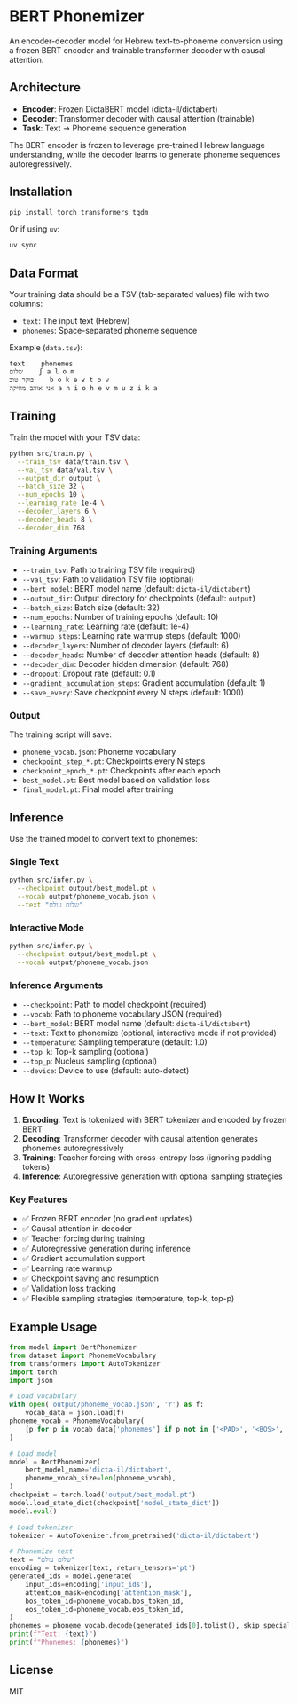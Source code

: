 # BERT Phonemizer

An encoder-decoder model for Hebrew text-to-phoneme conversion using a frozen BERT encoder and trainable transformer decoder with causal attention.

## Architecture

- **Encoder**: Frozen DictaBERT model (dicta-il/dictabert)
- **Decoder**: Transformer decoder with causal attention (trainable)
- **Task**: Text → Phoneme sequence generation

The BERT encoder is frozen to leverage pre-trained Hebrew language understanding, while the decoder learns to generate phoneme sequences autoregressively.

## Installation

```bash
pip install torch transformers tqdm
```

Or if using `uv`:
```bash
uv sync
```

## Data Format

Your training data should be a TSV (tab-separated values) file with two columns:
- `text`: The input text (Hebrew)
- `phonemes`: Space-separated phoneme sequence

Example (`data.tsv`):
```tsv
text	phonemes
שלום	ʃ a l o m
בוקר טוב	b o k e ʁ t o v
אני אוהב מוזיקה	a n i o h e v m u z i k a
```

## Training

Train the model with your TSV data:

```bash
python src/train.py \
  --train_tsv data/train.tsv \
  --val_tsv data/val.tsv \
  --output_dir output \
  --batch_size 32 \
  --num_epochs 10 \
  --learning_rate 1e-4 \
  --decoder_layers 6 \
  --decoder_heads 8 \
  --decoder_dim 768
```

### Training Arguments

- `--train_tsv`: Path to training TSV file (required)
- `--val_tsv`: Path to validation TSV file (optional)
- `--bert_model`: BERT model name (default: `dicta-il/dictabert`)
- `--output_dir`: Output directory for checkpoints (default: `output`)
- `--batch_size`: Batch size (default: 32)
- `--num_epochs`: Number of training epochs (default: 10)
- `--learning_rate`: Learning rate (default: 1e-4)
- `--warmup_steps`: Learning rate warmup steps (default: 1000)
- `--decoder_layers`: Number of decoder layers (default: 6)
- `--decoder_heads`: Number of decoder attention heads (default: 8)
- `--decoder_dim`: Decoder hidden dimension (default: 768)
- `--dropout`: Dropout rate (default: 0.1)
- `--gradient_accumulation_steps`: Gradient accumulation (default: 1)
- `--save_every`: Save checkpoint every N steps (default: 1000)

### Output

The training script will save:
- `phoneme_vocab.json`: Phoneme vocabulary
- `checkpoint_step_*.pt`: Checkpoints every N steps
- `checkpoint_epoch_*.pt`: Checkpoints after each epoch
- `best_model.pt`: Best model based on validation loss
- `final_model.pt`: Final model after training

## Inference

Use the trained model to convert text to phonemes:

### Single Text
```bash
python src/infer.py \
  --checkpoint output/best_model.pt \
  --vocab output/phoneme_vocab.json \
  --text "שלום עולם"
```

### Interactive Mode
```bash
python src/infer.py \
  --checkpoint output/best_model.pt \
  --vocab output/phoneme_vocab.json
```

### Inference Arguments

- `--checkpoint`: Path to model checkpoint (required)
- `--vocab`: Path to phoneme vocabulary JSON (required)
- `--bert_model`: BERT model name (default: `dicta-il/dictabert`)
- `--text`: Text to phonemize (optional, interactive mode if not provided)
- `--temperature`: Sampling temperature (default: 1.0)
- `--top_k`: Top-k sampling (optional)
- `--top_p`: Nucleus sampling (optional)
- `--device`: Device to use (default: auto-detect)

## How It Works

1. **Encoding**: Text is tokenized with BERT tokenizer and encoded by frozen BERT
2. **Decoding**: Transformer decoder with causal attention generates phonemes autoregressively
3. **Training**: Teacher forcing with cross-entropy loss (ignoring padding tokens)
4. **Inference**: Autoregressive generation with optional sampling strategies

### Key Features

- ✅ Frozen BERT encoder (no gradient updates)
- ✅ Causal attention in decoder
- ✅ Teacher forcing during training
- ✅ Autoregressive generation during inference
- ✅ Gradient accumulation support
- ✅ Learning rate warmup
- ✅ Checkpoint saving and resumption
- ✅ Validation loss tracking
- ✅ Flexible sampling strategies (temperature, top-k, top-p)

## Example Usage

```python
from model import BertPhonemizer
from dataset import PhonemeVocabulary
from transformers import AutoTokenizer
import torch
import json

# Load vocabulary
with open('output/phoneme_vocab.json', 'r') as f:
    vocab_data = json.load(f)
phoneme_vocab = PhonemeVocabulary(
    [p for p in vocab_data['phonemes'] if p not in ['<PAD>', '<BOS>', '<EOS>', '<UNK>']]
)

# Load model
model = BertPhonemizer(
    bert_model_name='dicta-il/dictabert',
    phoneme_vocab_size=len(phoneme_vocab),
)
checkpoint = torch.load('output/best_model.pt')
model.load_state_dict(checkpoint['model_state_dict'])
model.eval()

# Load tokenizer
tokenizer = AutoTokenizer.from_pretrained('dicta-il/dictabert')

# Phonemize text
text = "שלום עולם"
encoding = tokenizer(text, return_tensors='pt')
generated_ids = model.generate(
    input_ids=encoding['input_ids'],
    attention_mask=encoding['attention_mask'],
    bos_token_id=phoneme_vocab.bos_token_id,
    eos_token_id=phoneme_vocab.eos_token_id,
)
phonemes = phoneme_vocab.decode(generated_ids[0].tolist(), skip_special_tokens=True)
print(f"Text: {text}")
print(f"Phonemes: {phonemes}")
```

## License

MIT